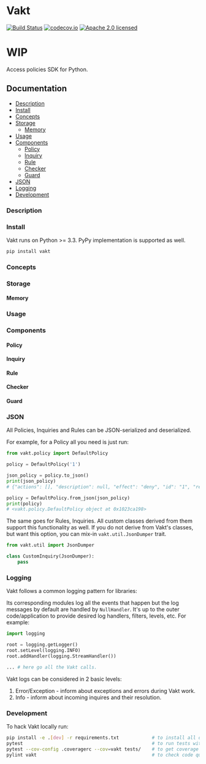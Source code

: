 # Vakt

[![Build Status](https://travis-ci.org/kolotaev/vakt.svg?branch=master)](https://travis-ci.org/kolotaev/vakt)
[![codecov.io](https://codecov.io/github/kolotaev/vakt/coverage.svg?branch=master)](https://codecov.io/github/kolotaev/vakt?branch=master)
[![Apache 2.0 licensed](https://img.shields.io/badge/License-Apache%202.0-yellow.svg)](https://raw.githubusercontent.com/kolotaev/vakt/master/LICENSE)

# WIP

Access policies SDK for Python.

## Documentation

- [Description](#description)
- [Install](#install)
- [Concepts](#concepts)
- [Storage](#storage)
    - [Memory](#memory)
- [Usage](#usage)
- [Components](#components)
	- [Policy](#policy)
	- [Inquiry](#inquiry)
	- [Rule](#rule)
	- [Checker](#checker)
	- [Guard](#guard)
- [JSON](#json)
- [Logging](#logging)
- [Development](#development)


### Description

### Install

Vakt runs on Python >= 3.3.
PyPy implementation is supported as well.

```bash
pip install vakt
```

### Concepts

### Storage

#### Memory

### Usage

### Components

#### Policy
#### Inquiry
#### Rule
#### Checker
#### Guard

### JSON

All Policies, Inquiries and Rules can be JSON-serialized and deserialized.

For example, for a Policy all you need is just run:
```python
from vakt.policy import DefaultPolicy

policy = DefaultPolicy('1')

json_policy = policy.to_json()
print(json_policy)
# {"actions": [], "description": null, "effect": "deny", "id": "1", "resources": [], "rules": {}, "subjects": []}

policy = DefaultPolicy.from_json(json_policy)
print(policy)
# <vakt.policy.DefaultPolicy object at 0x1023ca198>
```

The same goes for Rules, Inquiries.
All custom classes derived from them support this functionality as well.
If you do not derive from Vakt's classes, but want this option, you can mix-in `vakt.util.JsonDumper` trait.

```python
from vakt.util import JsonDumper

class CustomInquiry(JsonDumper):
    pass
```

### Logging

Vakt follows a common logging pattern for libraries:

Its corresponding modules log all the events that happen but the log messages by default are handled by `NullHandler`.
It's up to the outer code/application to provide desired log handlers, filters, levels, etc. For example:

```python
import logging

root = logging.getLogger()
root.setLevel(logging.INFO)
root.addHandler(logging.StreamHandler())

... # here go all the Vakt calls.
```

Vakt logs can be considered in 2 basic levels:
1. Error/Exception - inform about exceptions and errors during Vakt work.
2. Info - inform about incoming inquires and their resolution.


### Development

To hack Vakt locally run:

```bash
pip install -e .[dev] -r requirements.txt            # to install all dependencies
pytest                                               # to run tests with coverage report
pytest --cov-config .coveragerc --cov=vakt tests/    # to get coverage report
pylint vakt                                          # to check code quality with PyLint
```
